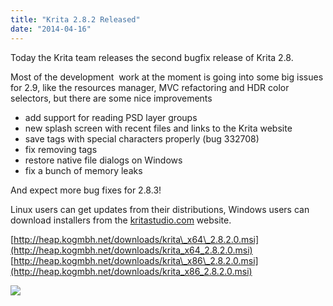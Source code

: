 ```yaml
---
title: "Krita 2.8.2 Released"
date: "2014-04-16"
---
```


Today the Krita team releases the second bugfix release of Krita 2.8.

Most of the development  work at the moment is going into some big issues for 2.9, like the resources manager, MVC refactoring and HDR color selectors, but there are some nice improvements

- add support for reading PSD layer groups
- new splash screen with recent files and links to the Krita website
- save tags with special characters properly (bug 332708)
- fix removing tags
- restore native file dialogs on Windows
- fix a bunch of memory leaks

And expect more bug fixes for 2.8.3!

Linux users can get updates from their distributions, Windows users can download installers from the [kritastudio.com](http://www.kritastudio.com/desktop.html) website.

[http://heap.kogmbh.net/downloads/krita\_x64\_2.8.2.0.msi](http://heap.kogmbh.net/downloads/krita_x64_2.8.2.0.msi)  
[http://heap.kogmbh.net/downloads/krita\_x86\_2.8.2.0.msi](http://heap.kogmbh.net/downloads/krita_x86_2.8.2.0.msi)  
  
![](/images/posts/2014/psd_grouplayers.png)
